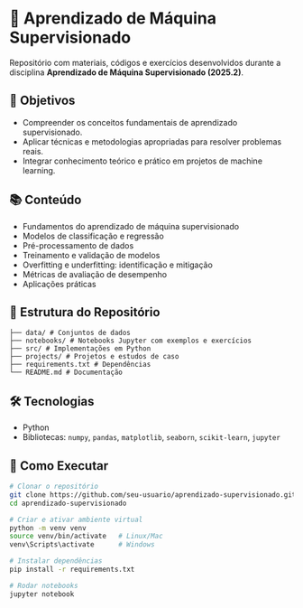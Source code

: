 # 📘 Aprendizado de Máquina Supervisionado  

Repositório com materiais, códigos e exercícios desenvolvidos durante a disciplina **Aprendizado de Máquina Supervisionado (2025.2)**.  

## 🎯 Objetivos  
- Compreender os conceitos fundamentais de aprendizado supervisionado.  
- Aplicar técnicas e metodologias apropriadas para resolver problemas reais.  
- Integrar conhecimento teórico e prático em projetos de machine learning.  

## 📚 Conteúdo  
- Fundamentos do aprendizado de máquina supervisionado  
- Modelos de classificação e regressão  
- Pré-processamento de dados  
- Treinamento e validação de modelos  
- Overfitting e underfitting: identificação e mitigação  
- Métricas de avaliação de desempenho  
- Aplicações práticas  

## 📂 Estrutura do Repositório  

```
├── data/ # Conjuntos de dados 
├── notebooks/ # Notebooks Jupyter com exemplos e exercícios
├── src/ # Implementações em Python
├── projects/ # Projetos e estudos de caso
├── requirements.txt # Dependências
└── README.md # Documentação
```

## 🛠️ Tecnologias  
- Python 
- Bibliotecas: `numpy`, `pandas`, `matplotlib`, `seaborn`, `scikit-learn`, `jupyter`  

## 🚀 Como Executar  
```bash
# Clonar o repositório
git clone https://github.com/seu-usuario/aprendizado-supervisionado.git
cd aprendizado-supervisionado

# Criar e ativar ambiente virtual
python -m venv venv
source venv/bin/activate   # Linux/Mac
venv\Scripts\activate      # Windows

# Instalar dependências
pip install -r requirements.txt

# Rodar notebooks
jupyter notebook
